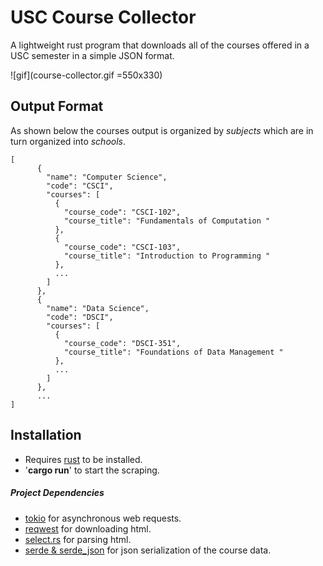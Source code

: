 # USC Course Collector
A lightweight rust program that downloads all of the courses offered in a USC semester in a simple JSON format.

![gif](course-collector.gif =550x330) 

## Output Format
As shown below the courses output is organized by *subjects* which are in turn organized into *schools*.
```
[
      {
        "name": "Computer Science",
        "code": "CSCI",
        "courses": [
          {
            "course_code": "CSCI-102",
            "course_title": "Fundamentals of Computation "
          },
          {
            "course_code": "CSCI-103",
            "course_title": "Introduction to Programming "
          },
          ...
        ]
      },
      {
        "name": "Data Science",
        "code": "DSCI",
        "courses": [
          {
            "course_code": "DSCI-351",
            "course_title": "Foundations of Data Management "
          },
          ...
        ]
      },
      ...
]
```

## Installation
- Requires [rust](https://www.rust-lang.org/tools/install) to be installed.
- '**cargo run**' to start the scraping.

##### Project Dependencies
- [tokio](https://github.com/tokio-rs/tokio) for asynchronous web requests.
- [reqwest](https://github.com/seanmonstar/reqwest) for downloading html.
- [select.rs](https://github.com/utkarshkukreti/select.rs) for parsing html.
- [serde & serde_json](https://github.com/serde-rs/json) for json serialization of the course data.

